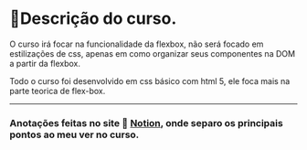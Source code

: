 <h1>📜Descrição do curso.</h1>

<p>O curso irá focar na funcionalidade da flexbox, não será focado em estilizações de css, apenas em como organizar seus componentes na DOM a partir da flexbox.</p>
<p>Todo o curso foi desenvolvido em css básico com html 5, ele foca mais na parte teorica de flex-box.</p>

<hr>
<h3>
Anotações feitas no site 🔗 <a href="https://www.notion.so/FlexBox-Avan-ado-b343e76dfe884bb7b1ddf83d8ae2dfe8">Notion</a>, onde separo os principais pontos ao meu ver no curso.
</h3>
